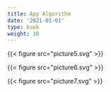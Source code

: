 ```yaml
---
title: App Algorithm
date: '2021-01-01'
type: book
weight: 30
---
```


{{< figure src="picture5.svg" >}}

{{< figure src="picture6.svg" >}}

{{< figure src="picture7.svg" >}}
